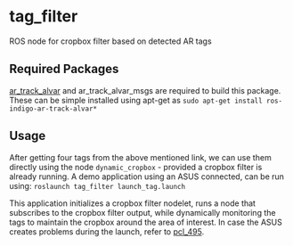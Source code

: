 # tag_filter
ROS node for cropbox filter based on detected AR tags

Required Packages
-----------------------
[ar_track_alvar](http://wiki.ros.org/ar_track_alvar) and ar_track_alvar_msgs are required to build this package. These can be simple installed using apt-get as
`sudo apt-get install ros-indigo-ar-track-alvar*`

Usage
----------------------
After getting four tags from the above mentioned link, we can use them directly using the node `dynamic_cropbox` - provided a cropbox filter is already running.
A demo application using an ASUS connected, can be run using:
`roslaunch tag_filter launch_tag.launch`

This application initializes a cropbox filter nodelet, runs a node that subscribes to the cropbox filter output, while dynamically monitoring the tags to maintain the cropbox around the area of interest. In case the ASUS creates problems during the launch, refer to [pcl_495](https://github.com/ritwik1993/pcl_495). 
